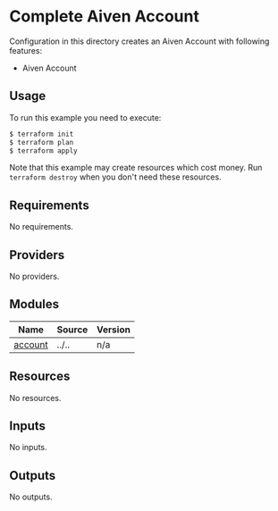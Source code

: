 # Complete Aiven Account

Configuration in this directory creates an Aiven Account with following features:

- Aiven Account


## Usage

To run this example you need to execute:

```bash
$ terraform init
$ terraform plan
$ terraform apply
```

Note that this example may create resources which cost money. Run `terraform destroy` when you don't need these resources.

<!-- BEGIN_TF_DOCS -->
## Requirements

No requirements.

## Providers

No providers.

## Modules

| Name | Source | Version |
|------|--------|---------|
| <a name="module_account"></a> [account](#module\_account) | ../.. | n/a |

## Resources

No resources.

## Inputs

No inputs.

## Outputs

No outputs.
<!-- END_TF_DOCS -->